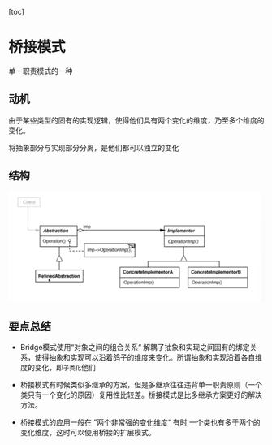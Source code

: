 [toc]

# 桥接模式

单一职责模式的一种

## 动机

由于某些类型的固有的实现逻辑，使得他们具有两个变化的维度，乃至多个维度的变化。

将抽象部分与实现部分分离，是他们都可以独立的变化

## 结构

![image-20221016233733698](.\imgs\07.png)

## 要点总结

- Bridge模式使用“对象之间的组合关系“ 解耦了抽象和实现之间固有的绑定关系，使得抽象和实现可以沿着鸽子的维度来变化。所谓抽象和实现沿着各自维度的变化，即`子类化`他们

- 桥接模式有时候类似多继承的方案，但是多继承往往违背单一职责原则（一个类只有一个变化的原因）复用性比较差。桥接模式是比多继承方案更好的解决方法。
- 桥接模式的应用一般在 ”两个非常强的变化维度“ 有时 一个类也有多于两个的变化维度，这时可以使用桥接的扩展模式。